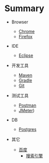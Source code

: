 # Summary

- Browser
  - [Chrome](/Software/Chrome/README.md)
  - [Firefox](/Software/Firefox/README.md)


- IDE
  - [Eclipse](/Software/Eclipse/README.md)


- 开发工具
  - [Maven](/Software/Maven/README.md)
  - [Gradle](/Software/Gradle/README.md)
  - [Git](/Software/Git/README.md)


- 测试工具
  - [Postman](/Software/Postman/README.md)
  - [JMeter](/Software/JMeter/README.md))


- DB
  - [Postgres](/Software/Postgres/README.md)

 
- 其它
  - [百度](/Software/baidu/README.md)
    - [搜索引擎](/Software/baidu/se.md)
    